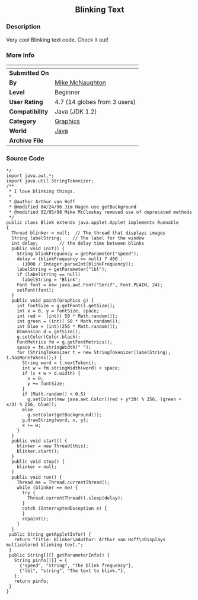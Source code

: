 ﻿<div align="center">

## Blinking Text


</div>

### Description

Very cool Blinking text code. Check it out!
 
### More Info
 


<span>             |<span>
---                |---
**Submitted On**   |
**By**             |[Mike McNaughton](https://github.com/Planet-Source-Code/PSCIndex/blob/master/ByAuthor/mike-mcnaughton.md)
**Level**          |Beginner
**User Rating**    |4.7 (14 globes from 3 users)
**Compatibility**  |Java \(JDK 1\.2\)
**Category**       |[Graphics](https://github.com/Planet-Source-Code/PSCIndex/blob/master/ByCategory/graphics__2-75.md)
**World**          |[Java](https://github.com/Planet-Source-Code/PSCIndex/blob/master/ByWorld/java.md)
**Archive File**   |[](https://github.com/Planet-Source-Code/mike-mcnaughton-blinking-text__2-2080/archive/master.zip)





### Source Code

```
*/
import java.awt.*;
import java.util.StringTokenizer;
/**
 * I love blinking things.
 *
 * @author Arthur van Hoff
 * @modified 04/24/96 Jim Hagen use getBackground
 * @modified 02/05/98 Mike McCloskey removed use of deprecated methods
 */
public class Blink extends java.applet.Applet implements Runnable
{
  Thread blinker = null;  // The thread that displays images
  String labelString;    // The label for the window
  int delay;        // the delay time between blinks
  public void init() {
	String blinkFrequency = getParameter("speed");
	delay = (blinkFrequency == null) ? 400 :
      (1000 / Integer.parseInt(blinkFrequency));
	labelString = getParameter("lbl");
	if (labelString == null)
      labelString = "Blink";
    Font font = new java.awt.Font("Serif", Font.PLAIN, 24);
	setFont(font);
  }
  public void paint(Graphics g) {
    int fontSize = g.getFont().getSize();
	int x = 0, y = fontSize, space;
	int red =  (int)( 50 * Math.random());
	int green = (int)( 50 * Math.random());
	int blue = (int)(256 * Math.random());
	Dimension d = getSize();
    g.setColor(Color.black);
	FontMetrics fm = g.getFontMetrics();
	space = fm.stringWidth(" ");
	for (StringTokenizer t = new StringTokenizer(labelString); t.hasMoreTokens();) {
	  String word = t.nextToken();
	  int w = fm.stringWidth(word) + space;
	  if (x + w > d.width) {
		x = 0;
		y += fontSize;
	  }
	  if (Math.random() < 0.5)
		g.setColor(new java.awt.Color((red + y*30) % 256, (green + x/3) % 256, blue));
	  else
        g.setColor(getBackground());
	  g.drawString(word, x, y);
	  x += w;
	}
  }
  public void start() {
	blinker = new Thread(this);
	blinker.start();
  }
  public void stop() {
	blinker = null;
  }
  public void run() {
    Thread me = Thread.currentThread();
	while (blinker == me) {
      try {
        Thread.currentThread().sleep(delay);
      }
      catch (InterruptedException e) {
      }
	  repaint();
	}
  }
 public String getAppletInfo() {
   return "Title: Blinker\nAuthor: Arthur van Hoff\nDisplays multicolored blinking text.";
 }
 public String[][] getParameterInfo() {
   String pinfo[][] = {
     {"speed", "string", "The blink frequency"},
     {"lbl", "string", "The text to blink."},
   };
   return pinfo;
 }
}
```

